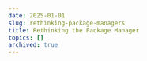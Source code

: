 ```yaml
---
date: 2025-01-01
slug: rethinking-package-managers
title: Rethinking the Package Manager
topics: []
archived: true
---
```

